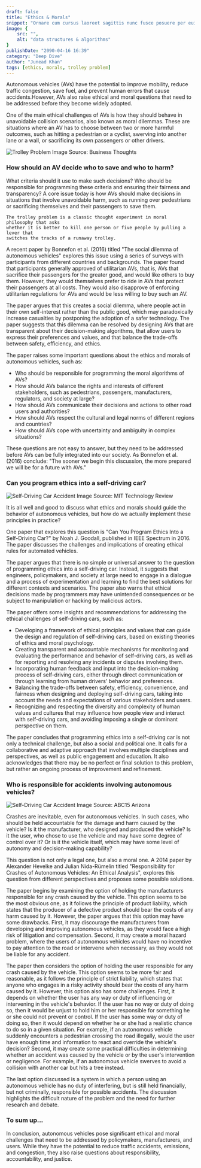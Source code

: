 ```yaml
---
draft: false
title: "Ethics & Morals"
snippet: "Ornare cum cursus laoreet sagittis nunc fusce posuere per euismod dis vehicula a, semper fames lacus maecenas dictumst pulvinar neque enim non potenti. Torquent hac sociosqu eleifend potenti."
image: {
    src: "",
    alt: "data structures & algorithms"
}
publishDate: "2090-04-16 16:39"
category: "Deep Dive"
author: "Junead Khan"
tags: [ethics, morals, trolley problem]
---
```


Autonomous vehicles (AVs) have the
potential to improve mobility, reduce traffic congestion, save fuel, and
prevent human errors that cause accidents.However, AVs also raise
ethical and moral questions that need to be addressed before they become
widely adopted.

One of the main ethical challenges of AVs is how they
should behave in unavoidable collision scenarios, also known as moral
dilemmas. These are situations where an AV has to choose between two or
more harmful outcomes, such as hitting a pedestrian or a cyclist,
swerving into another lane or a wall, or sacrificing its own passengers
or other drivers. 

![Trolley Problem](https://edge.mcsw.net/mcsweeneys/zculq7fmfbt0pdj1g3wq7mu4u86a) Image Source: Business Thoughts


### How should an AV decide who to save and who to harm?
 What criteria should it use to make such decisions? Who should be
responsible for programming these criteria and ensuring their fairness
and transparency? A core issue today is how AVs should make decisions in situations that involve unavoidable harm, such as running over pedestrians or sacrificing themselves and their passengers to save them. 

    The trolley problem is a classic thought experiment in moral philosophy that asks
    whether it is better to kill one person or five people by pulling a lever that
    switches the tracks of a runaway trolley.

A recent paper by Bonnefon et al. (2016) titled "The social dilemma of autonomous vehicles" explores this issue using a series of surveys with participants from different countries and backgrounds. The paper found that participants generally approved of utilitarian AVs, that is, AVs that sacrifice their passengers for the greater good, and would like others to buy them. However, they would themselves prefer to ride in AVs that protect their passengers at all costs. They would also disapprove of enforcing utilitarian regulations for AVs and would be less willing to buy such an AV.

The paper argues that this creates a social dilemma, where people act in their own self-interest rather than the public good, which may paradoxically increase casualties by postponing the adoption of a safer technology. The paper suggests that this dilemma can be resolved by designing AVs that are transparent about their decision-making algorithms, that allow users to express their preferences and values, and that balance the trade-offs between safety, efficiency, and ethics.

The paper raises some important questions about the ethics and morals of autonomous vehicles, such as:

- Who should be responsible for programming the moral algorithms of AVs?
- How should AVs balance the rights and interests of different stakeholders, such as pedestrians, passengers, manufacturers, regulators, and society at large?
- How should AVs communicate their decisions and actions to other road users and authorities?
- How should AVs respect the cultural and legal norms of different regions and countries?
- How should AVs cope with uncertainty and ambiguity in complex situations?

These questions are not easy to answer, but they need to be addressed before AVs can be fully integrated into our society. As Bonnefon et al. (2016) conclude: "The sooner we begin this discussion, the more prepared we will be for a future with AVs."

### Can you program ethics into a self-driving car?

![Self-Driving Car Accident](https://wp.technologyreview.com/wp-content/uploads/2018/10/m.i.tsmartcarchoicescolo01-9.jpg) Image Source: MIT Technology Review

It is all well and good to discuss what ethics and morals should guide the behavior of autonomous vehicles, but how do we actually implement these principles in practice?

One paper that explores this question is "Can You Program Ethics Into a Self-Driving Car?" by Noah J. Goodall, published in IEEE Spectrum in 2016. The paper discusses the challenges and implications of creating ethical rules for automated vehicles.

The paper argues that there is no simple or universal answer to the question of programming ethics into a self-driving car. Instead, it suggests that engineers, policymakers, and society at large need to engage in a dialogue and a process of experimentation and learning to find the best solutions for different contexts and scenarios. The paper also warns that ethical decisions made by programmers may have unintended consequences or be subject to manipulation or hacking by malicious actors.

The paper offers some insights and recommendations for addressing the ethical challenges of self-driving cars, such as:

- Developing a framework of ethical principles and values that can guide the design and regulation of self-driving cars, based on existing theories of ethics and moral psychology.
- Creating transparent and accountable mechanisms for monitoring and evaluating the performance and behavior of self-driving cars, as well as for reporting and resolving any incidents or disputes involving them.
- Incorporating human feedback and input into the decision-making process of self-driving cars, either through direct communication or through learning from human drivers' behavior and preferences.
- Balancing the trade-offs between safety, efficiency, convenience, and fairness when designing and deploying self-driving cars, taking into account the needs and expectations of various stakeholders and users.
- Recognizing and respecting the diversity and complexity of human values and cultures that may influence how people view and interact with self-driving cars, and avoiding imposing a single or dominant perspective on them.

The paper concludes that programming ethics into a self-driving car is not only a technical challenge, but also a social and political one. It calls for a collaborative and adaptive approach that involves multiple disciplines and perspectives, as well as public engagement and education. It also acknowledges that there may be no perfect or final solution to this problem, but rather an ongoing process of improvement and refinement.

### Who is responsible for accidents involving autonomous vehicles?

![Self-Driving Car Accident](https://ewscripps.brightspotcdn.com/dims4/default/768b0af/2147483647/strip/true/crop/640x360+0+60/resize/1280x720!/quality/90/?url=https%3A%2F%2Fmediaassets.abc15.com%2Fphoto%2F2018%2F05%2F04%2Fwaymo_1525481747333_85910649_ver1.0_640_480.jpg) Image Source: ABC15 Arizona


Crashes are inevitable, even for autonomous vehicles. In such cases, who should be held accountable for the damage and harm caused by the vehicle? Is it the manufacturer, who designed and produced the vehicle? Is it the user, who chose to use the vehicle and may have some degree of control over it? Or is it the vehicle itself, which may have some level of autonomy and decision-making capability?

This question is not only a legal one, but also a moral one. A 2014 paper by Alexander Hevelke and Julian Nida-Rümelin titled "Responsibility for Crashes of Autonomous Vehicles: An Ethical Analysis", explores this question from different perspectives and proposes some possible solutions.

The paper begins by examining the option of holding the manufacturers responsible for any crash caused by the vehicle. This option seems to be the most obvious one, as it follows the principle of product liability, which states that the producer of a defective product should bear the costs of any harm caused by it. However, the paper argues that this option may have some drawbacks. First, it may discourage the manufacturers from developing and improving autonomous vehicles, as they would face a high risk of litigation and compensation. Second, it may create a moral hazard problem, where the users of autonomous vehicles would have no incentive to pay attention to the road or intervene when necessary, as they would not be liable for any accident.

The paper then considers the option of holding the user responsible for any crash caused by the vehicle. This option seems to be more fair and reasonable, as it follows the principle of strict liability, which states that anyone who engages in a risky activity should bear the costs of any harm caused by it. However, this option also has some challenges. First, it depends on whether the user has any way or duty of influencing or intervening in the vehicle's behavior. If the user has no way or duty of doing so, then it would be unjust to hold him or her responsible for something he or she could not prevent or control. If the user has some way or duty of doing so, then it would depend on whether he or she had a realistic chance to do so in a given situation. For example, if an autonomous vehicle suddenly encounters a pedestrian crossing the road illegally, would the user have enough time and information to react and override the vehicle's decision? Second, it may create some practical difficulties in determining whether an accident was caused by the vehicle or by the user's intervention or negligence. For example, if an autonomous vehicle swerves to avoid a collision with another car but hits a tree instead.

The last option discussed is a system in which a person using an autonomous vehicle has no duty of interfering, but is still held financially, but not criminally, responsible for possible accidents. The discussion highlights the difficult nature of the problem and the need for further research and debate.

### To sum up...
In conclusion, autonomous vehicles pose significant ethical and moral challenges that need to be addressed by policymakers, manufacturers, and users. While they have the potential to reduce traffic accidents, emissions, and congestion, they also raise questions about responsibility, accountability, and justice.
